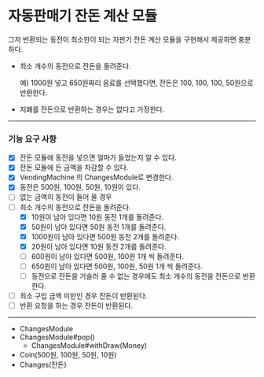 # 자동판매기 잔돈 계산 모듈

그저 반환되는 동전이 최소한이 되는 자판기 잔돈 계산 모듈을 구현해서 제공하면 충분하다.

- 최소 개수의 동전으로 잔돈을 돌려준다.

  예) 1000원 넣고 650원짜리 음료를 선택했다면, 잔돈은 100, 100, 100, 50원으로 반환한다.

- 지폐를 잔돈으로 반환하는 경우는 없다고 가정한다.

--- 

### 기능 요구 사항

- [X] 잔돈 모듈에 동전을 넣으면 얼마가 들었는지 알 수 있다.
- [X] 잔돈 모듈에 든 금액을 차감할 수 있다.
- [X] VendingMachine 의 ChangesModule로 변경한다.
- [X] 동전은 500원, 100원, 50원, 10원이 있다.
- [ ] 없는 금액의 동전이 들어 올 경우
- [ ] 최소 개수의 동전으로 잔돈을 돌려준다.
    - [X] 10원이 남아 있다면 10원 동전 1개를 돌려준다.
    - [X] 50원이 남아 있다면 50원 동전 1개를 돌려준다.
    - [X] 1000원이 남아 있다면 500원 동전 2개를 돌려준다.
    - [X] 20원이 남아 있다면 10원 동전 2개를 돌려준다.
    - [ ] 600원이 남아 있다면 500원, 100원 1개 씩 돌려준다.
    - [ ] 650원이 남아 있다면 500원, 100원, 50원 1개 씩 돌려준다.
    - [ ] 동전으로 잔돈을 거슬러 줄 수 없는 경우에도 최소 개수의 동전을 잔돈으로 반환한다.
- [ ] 최소 구입 금액 미만인 경우 잔돈이 반환된다.
- [ ] 반환 요청을 하는 경우 잔돈이 반환된다.

---

- ChangesModule
- ChangesModule#pop()
    - ChangesModule#withDraw(Money)
- Coin(500원, 100원, 50원, 10원)
- Changes(잔돈)